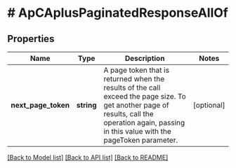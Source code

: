# # ApCAplusPaginatedResponseAllOf

## Properties

Name | Type | Description | Notes
------------ | ------------- | ------------- | -------------
**next_page_token** | **string** | A page token that is returned when the results of the call exceed the page size. To get another page of results, call the operation again, passing in this value with the pageToken parameter. | [optional]

[[Back to Model list]](../../README.md#models) [[Back to API list]](../../README.md#endpoints) [[Back to README]](../../README.md)
